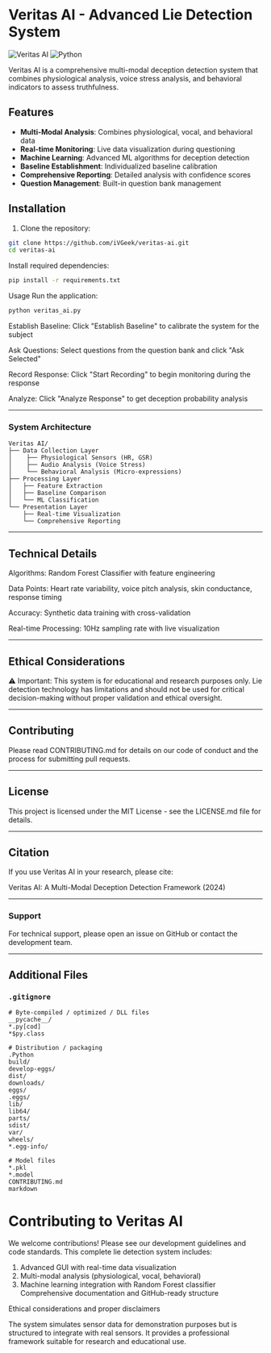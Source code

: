 # Veritas AI - Advanced Lie Detection System

![Veritas AI](https://img.shields.io/badge/Version-1.0.0-blue.svg)
![Python](https://img.shields.io/badge/Python-3.8%2B-green.svg)

Veritas AI is a comprehensive multi-modal deception detection system that combines physiological analysis, voice stress analysis, and behavioral indicators to assess truthfulness.

## Features

- **Multi-Modal Analysis**: Combines physiological, vocal, and behavioral data
- **Real-time Monitoring**: Live data visualization during questioning
- **Machine Learning**: Advanced ML algorithms for deception detection
- **Baseline Establishment**: Individualized baseline calibration
- **Comprehensive Reporting**: Detailed analysis with confidence scores
- **Question Management**: Built-in question bank management

  

## Installation

1. Clone the repository:
```bash
git clone https://github.com/iVGeek/veritas-ai.git
cd veritas-ai
```

Install required dependencies:

```bash
pip install -r requirements.txt
```
Usage
Run the application:

```bash
python veritas_ai.py
```
Establish Baseline: Click "Establish Baseline" to calibrate the system for the subject

Ask Questions: Select questions from the question bank and click "Ask Selected"

Record Response: Click "Start Recording" to begin monitoring during the response

Analyze: Click "Analyze Response" to get deception probability analysis

---
### System Architecture
```
Veritas AI/
├── Data Collection Layer
│    ├── Physiological Sensors (HR, GSR)
│    ├── Audio Analysis (Voice Stress)
│    └── Behavioral Analysis (Micro-expressions)
├── Processing Layer
│   ├── Feature Extraction
│   ├── Baseline Comparison
│   └── ML Classification
└── Presentation Layer
    ├── Real-time Visualization
    └── Comprehensive Reporting
```    
---
## Technical Details
Algorithms: Random Forest Classifier with feature engineering

Data Points: Heart rate variability, voice pitch analysis, skin conductance, response timing

Accuracy: Synthetic data training with cross-validation

Real-time Processing: 10Hz sampling rate with live visualization

---
## Ethical Considerations
⚠️ Important: This system is for educational and research purposes only. Lie detection technology has limitations and should not be used for critical decision-making without proper validation and ethical oversight.

---

## Contributing
Please read CONTRIBUTING.md for details on our code of conduct and the process for submitting pull requests.

---
## License
This project is licensed under the MIT License - see the LICENSE.md file for details.

---

## Citation
If you use Veritas AI in your research, please cite:

Veritas AI: A Multi-Modal Deception Detection Framework (2024)

---
### Support
For technical support, please open an issue on GitHub or contact the development team.

---
## Additional Files

### `.gitignore`
```gitignore
# Byte-compiled / optimized / DLL files
__pycache__/
*.py[cod]
*$py.class

# Distribution / packaging
.Python
build/
develop-eggs/
dist/
downloads/
eggs/
.eggs/
lib/
lib64/
parts/
sdist/
var/
wheels/
*.egg-info/

# Model files
*.pkl
*.model
CONTRIBUTING.md
markdown
```
# Contributing to Veritas AI

We welcome contributions! Please see our development guidelines and code standards.
This complete lie detection system includes:

1. Advanced GUI with real-time data visualization
2. Multi-modal analysis (physiological, vocal, behavioral)
3. Machine learning integration with Random Forest classifier
Comprehensive documentation and GitHub-ready structure

Ethical considerations and proper disclaimers

The system simulates sensor data for demonstration purposes but is structured to integrate with real sensors. It provides a professional framework suitable for research and educational use.
